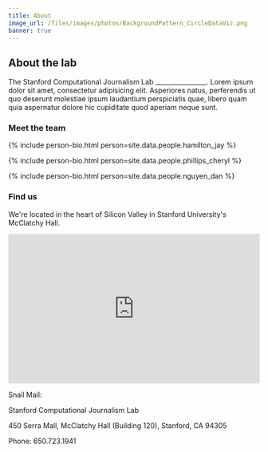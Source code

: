```yaml
---
title: About
image_url: /files/images/photos/BackgroundPattern_CircleDataViz.png
banner: true
---
```


## About the lab

The Stanford Computational Journalism Lab ________________. Lorem ipsum dolor sit amet, consectetur adipisicing elit. Asperiores natus, perferendis ut quo deserunt molestiae ipsum laudantium perspiciatis quae, libero quam quia aspernatur dolore hic cupiditate quod aperiam neque sunt.

### Meet the team

{% include person-bio.html person=site.data.people.hamilton_jay %}

{% include person-bio.html person=site.data.people.phillips_cheryl  %}

{% include person-bio.html person=site.data.people.nguyen_dan %}

### Find us

We're located in the heart of Silicon Valley in Stanford University's McClatchy Hall.

<div class="col-sm-12">
    <iframe src="https://www.google.com/maps/embed?pb=!1m17!1m11!1m3!1d3958.35231020341!2d-122.16964120000002!3d37.4281889!2m2!1f0!2f0!3m2!1i1024!2i768!4f13.1!3m3!1m2!1s0x808fbb2a05267e79%3A0x6a0047d2eab4ba89!2sMcClatchy+Hall%2C+Stanford+University!5e1!3m2!1sen!2sus!4v1439336661210" width="100%" height="300" frameborder="0" style="border:0" allowfullscreen></iframe>
</div>

Snail Mail:

<p>Stanford Computational Journalism Lab</p>
<p>450 Serra Mall, McClatchy Hall (Building 120), Stanford, CA 94305</p>
<p>Phone: 650.723.1941</p>
